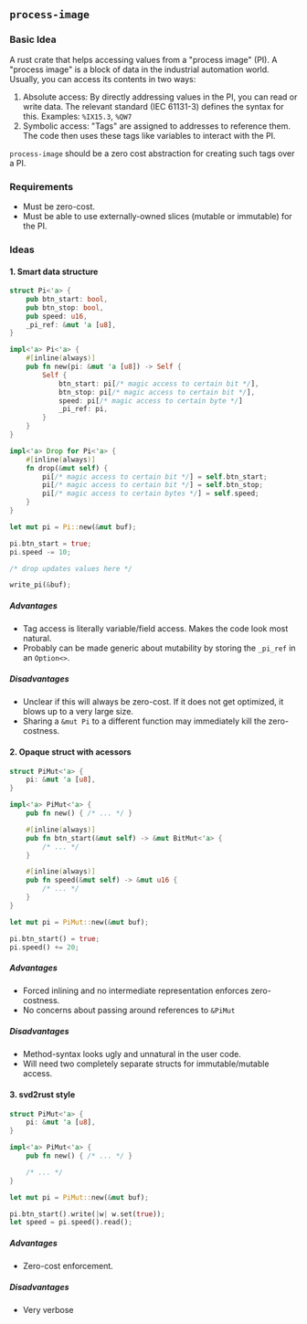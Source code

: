## `process-image`
### Basic Idea
A rust crate that helps accessing values from a "process image" (PI).  A "process image" is a block of data in the industrial automation world.  Usually, you can access its contents in two ways:

1. Absolute access:  By directly addressing values in the PI, you can read or write data.  The relevant standard (IEC 61131-3) defines the syntax for this.  Examples: `%IX15.3`, `%QW7`
2. Symbolic access:  "Tags" are assigned to addresses to reference them.  The code then uses these tags like variables to interact with the PI.

`process-image` should be a zero cost abstraction for creating such tags over a PI.

### Requirements
- Must be zero-cost.
- Must be able to use externally-owned slices (mutable or immutable) for the PI.

### Ideas
#### 1. Smart data structure
```rust
struct Pi<'a> {
    pub btn_start: bool,
    pub btn_stop: bool,
    pub speed: u16,
    _pi_ref: &mut 'a [u8],
}

impl<'a> Pi<'a> {
    #[inline(always)]
    pub fn new(pi: &mut 'a [u8]) -> Self {
        Self {
            btn_start: pi[/* magic access to certain bit */],
            btn_stop: pi[/* magic access to certain bit */],
            speed: pi[/* magic access to certain byte */]
            _pi_ref: pi,
        }
    }
}

impl<'a> Drop for Pi<'a> {
    #[inline(always)]
    fn drop(&mut self) {
        pi[/* magic access to certain bit */] = self.btn_start;
        pi[/* magic access to certain bit */] = self.btn_stop;
        pi[/* magic access to certain bytes */] = self.speed;
    }
}
```

```rust
let mut pi = Pi::new(&mut buf);

pi.btn_start = true;
pi.speed -= 10;

/* drop updates values here */

write_pi(&buf);
```

##### Advantages
- Tag access is literally variable/field access.  Makes the code look most natural.
- Probably can be made generic about mutability by storing the `_pi_ref` in an `Option<>`.

##### Disadvantages
- Unclear if this will always be zero-cost.  If it does not get optimized, it blows up to a very large size.
- Sharing a `&mut Pi` to a different function may immediately kill the zero-costness.

#### 2. Opaque struct with acessors
```rust
struct PiMut<'a> {
    pi: &mut 'a [u8],
}

impl<'a> PiMut<'a> {
    pub fn new() { /* ... */ }

    #[inline(always)]
    pub fn btn_start(&mut self) -> &mut BitMut<'a> {
        /* ... */
    }

    #[inline(always)]
    pub fn speed(&mut self) -> &mut u16 {
        /* ... */
    }
}
```

```rust
let mut pi = PiMut::new(&mut buf);

pi.btn_start() = true;
pi.speed() += 20;
```

##### Advantages
- Forced inlining and no intermediate representation enforces zero-costness.
- No concerns about passing around references to `&PiMut`

##### Disadvantages
- Method-syntax looks ugly and unnatural in the user code.
- Will need two completely separate structs for immutable/mutable access.

#### 3. svd2rust style
```rust
struct PiMut<'a> {
    pi: &mut 'a [u8],
}

impl<'a> PiMut<'a> {
    pub fn new() { /* ... */ }

    /* ... */
}
```

```rust
let mut pi = PiMut::new(&mut buf);

pi.btn_start().write(|w| w.set(true));
let speed = pi.speed().read();
```

##### Advantages
- Zero-cost enforcement.

##### Disadvantages
- Very verbose
